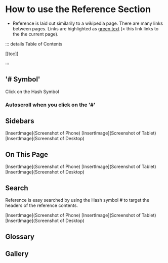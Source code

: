 # How to use the Reference Section

- Reference is laid out similarily to a wikipedia page. There are many links between pages. Links are highlighted as [green text](/reference/Overview) (< this link links to the the current page).

::: details Table of Contents

[[toc]]

:::

## '# Symbol'

Click on the Hash Symbol

### Autoscroll when you click on the '#'




## Sidebars

[InsertImage](Screenshot of Phone)
[InsertImage](Screenshot of Tablet)
[InsertImage](Screenshot of Desktop)

## On This Page

[InsertImage](Screenshot of Phone)
[InsertImage](Screenshot of Tablet)
[InsertImage](Screenshot of Desktop)

## Search

Reference is easy searched by using the Hash symbol # to target the headers of the reference contents.

[InsertImage](Screenshot of Phone)
[InsertImage](Screenshot of Tablet)
[InsertImage](Screenshot of Desktop)

## Glossary

## Gallery



